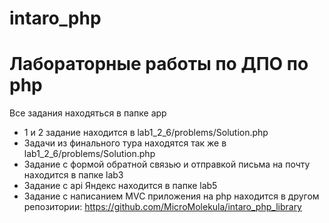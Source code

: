 # intaro_php

# Лабораторные работы по ДПО по php

Все задания находяться в папке app
- 1 и 2 задание находится в lab1_2_6/problems/Solution.php
- Задачи из финального тура находятся так же в lab1_2_6/problems/Solution.php
- Задание с формой обратной связью и отправкой письма на почту находится в папке lab3
- Задание с api Яндекс находится в папке lab5
- Задание с написанием MVC приложения на php находится в другом репозитории: https://github.com/MicroMolekula/intaro_php_library
